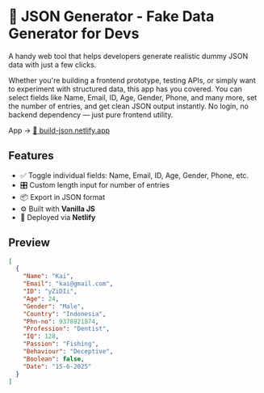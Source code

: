 # 🧪 JSON Generator - Fake Data Generator for Devs

A handy web tool that helps developers generate realistic dummy JSON data with just a few clicks.

Whether you're building a frontend prototype, testing APIs, or simply want to experiment with structured data, this app has you covered.
You can select fields like Name, Email, ID, Age, Gender, Phone, and many more, set the number of entries, and get clean JSON output instantly. No login, no backend dependency — just pure frontend utility.

App -> [🔗 build-json.netlify.app](https://build-json.netlify.app/)


## Features

- ✅ Toggle individual fields: Name, Email, ID, Age, Gender, Phone, etc.
- 🎛️ Custom length input for number of entries
- 📦 Export in JSON format
- ⚙ Built with **Vanilla JS**
- 🚀 Deployed via **Netlify**


## Preview


```json
[
  {
    "Name": "Kai",
    "Email": "kai@gmail.com",
    "ID": "yZiDIi",
    "Age": 24,
    "Gender": "Male",
    "Country": "Indonesia",
    "Phn-no": 9378921874,
    "Profession": "Dentist",
    "IQ": 128,
    "Passion": "Fishing",
    "Behaviour": "Deceptive",
    "Boolean": false,
    "Date": "15-6-2025"
  }
]

